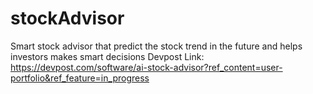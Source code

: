 # stockAdvisor
Smart stock advisor that predict the stock trend in the future and helps investors makes smart decisions
Devpost Link:
https://devpost.com/software/ai-stock-advisor?ref_content=user-portfolio&ref_feature=in_progress
